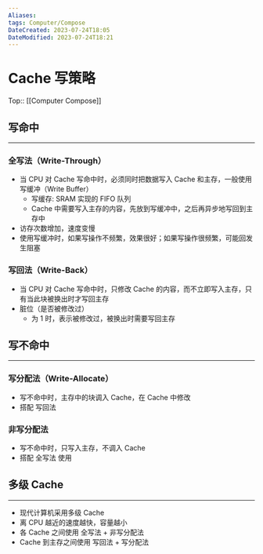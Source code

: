 ```yaml
---
Aliases: 
tags: Computer/Compose 
DateCreated: 2023-07-24T18:05
DateModified: 2023-07-24T18:21
---
```

# Cache 写策略
Top:: [[Computer Compose]]

## 写命中
---
### 全写法（Write-Through）

- 当 CPU 对 Cache 写命中时，必须同时把数据写入 Cache 和主存，一般使用写缓冲（Write Buffer）
	- 写缓存: SRAM 实现的 FIFO 队列
	- Cache 中需要写入主存的内容，先放到写缓冲中，之后再异步地写回到主存中
- 访存次数增加，速度变慢
- 使用写缓冲时，如果写操作不频繁，效果很好；如果写操作很频繁，可能回发生阻塞

### 写回法（Write-Back）

- 当 CPU 对 Cache 写命中时，只修改 Cache 的内容，而不立即写入主存，只有当此块被换出时才写回主存
- 脏位（是否被修改过）
	- 为 1 时，表示被修改过，被换出时需要写回主存
 
## 写不命中
---
### 写分配法（Write-Allocate）

- 写不命中时，主存中的块调入 Cache，在 Cache 中修改
- 搭配 写回法

### 非写分配法

- 写不命中时，只写入主存，不调入 Cache
- 搭配 全写法 使用

## 多级 Cache
---
- 现代计算机采用多级 Cache
- 离 CPU 越近的速度越快，容量越小
- 各 Cache 之间使用 全写法 + 非写分配法
- Cache 到主存之间使用 写回法 + 写分配法
